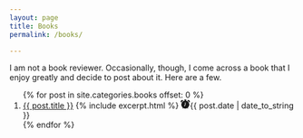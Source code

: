 ```yaml
---
layout: page
title: Books
permalink: /books/

---
```


I am not a book reviewer. Occasionally, though, I come across a book that I enjoy greatly and decide to post about it. Here are a few.

<section id="begin">
  <div id="home-page-recent">
    <ol class="archive">
        {% for post in site.categories.books offset: 0   %}
          <li class="archive-item">
            <a href="{{ post.url }}"><span>{{ post.title }}</span></a>
         {% include excerpt.html %}
         <svg xmlns="http://www.w3.org/2000/svg" width="16" height="16" fill="currentColor" class="bi bi-alarm-fill" viewBox="0 0 16 16">
  <path d="M6 .5a.5.5 0 0 1 .5-.5h3a.5.5 0 0 1 0 1H9v1.07a7.001 7.001 0 0 1 3.274 12.474l.601.602a.5.5 0 0 1-.707.708l-.746-.746A6.97 6.97 0 0 1 8 16a6.97 6.97 0 0 1-3.422-.892l-.746.746a.5.5 0 0 1-.707-.708l.602-.602A7.001 7.001 0 0 1 7 2.07V1h-.5A.5.5 0 0 1 6 .5zm2.5 5a.5.5 0 0 0-1 0v3.362l-1.429 2.38a.5.5 0 1 0 .858.515l1.5-2.5A.5.5 0 0 0 8.5 9V5.5zM.86 5.387A2.5 2.5 0 1 1 4.387 1.86 8.035 8.035 0 0 0 .86 5.387zM11.613 1.86a2.5 2.5 0 1 1 3.527 3.527 8.035 8.035 0 0 0-3.527-3.527z"/>
</svg><time datetime="{{ post.date | date: "%Y-%m-%d" }}">{{ post.date | date_to_string }}</time>
          </li>
        {% endfor %}
    </ol>
  </div>
</section>
